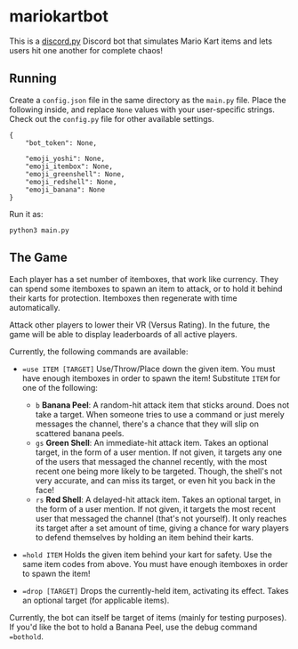 # mariokartbot

This is a [discord.py](https://github.com/Rapptz/discord.py) Discord bot
that simulates Mario Kart items and lets users hit one another for complete
chaos!

## Running

Create a `config.json` file in the same directory as the `main.py` file.
Place the following inside, and replace `None` values with your user-specific
strings. Check out the `config.py` file for other available settings.

```
{
    "bot_token": None,

    "emoji_yoshi": None,
    "emoji_itembox": None,
    "emoji_greenshell": None,
    "emoji_redshell": None,
    "emoji_banana": None
}
```

Run it as:

```
python3 main.py
```

## The Game

Each player has a set number of itemboxes, that work like currency.
They can spend some itemboxes to spawn an item to attack, or to
hold it behind their karts for protection. Itemboxes then regenerate
with time automatically.

Attack other players to lower their VR (Versus Rating). In the future,
the game will be able to display leaderboards of all active players.

Currently, the following commands are available:

- `=use ITEM [TARGET]` Use/Throw/Place down the given item. You must have enough
itemboxes in order to spawn the item! Substitute `ITEM` for one of the
following:
  - `b` **Banana Peel**: A random-hit attack item that sticks around. Does
not take a target. When someone tries to use a command or just merely messages
the channel, there's a chance that they will slip on scattered banana peels.
  - `gs` **Green Shell**: An immediate-hit attack item. Takes an
optional target, in the form of a user mention. If not given, it targets any
one of the users that messaged the channel recently, with the most recent
one being more likely to be targeted. Though, the shell's not very accurate,
and can miss its target, or even hit you back in the face!
  - `rs` **Red Shell**: A delayed-hit attack item. Takes an optional
target, in the form of a user mention. If not given, it targets the most
recent user that messaged the channel (that's not yourself). It only reaches
its target after a set amount of time, giving a chance for wary players to
defend themselves by holding an item behind their karts.

- `=hold ITEM` Holds the given item behind your kart for safety. Use the
same item codes from above. You must have enough itemboxes in order to
spawn the item!

- `=drop [TARGET]` Drops the currently-held item, activating its effect.
Takes an optional target (for applicable items).

Currently, the bot can itself be target of items (mainly for testing
purposes). If you'd like the bot to hold a Banana Peel, use the debug
command `=bothold`.